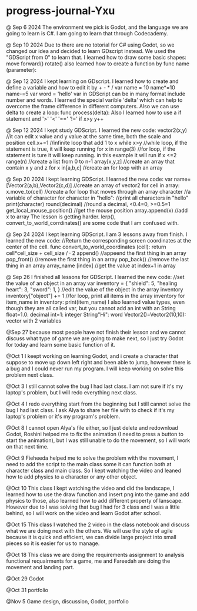 # progress-journal-Yxu

@ Sep 6 2024
The environment we pick is Godot, and the language we are going to learn is C#. I am going to learn that through Codecademy. 


@ Sep 10 2024
Due to there are no totorial for C# using Godot, so we changed our idea and decided to learn GDscript instead. We used the "GDScript from 0" to learn that. 
I learned how to draw some basic shapes: 
  move forward()
  rotate()
also learned how to create a function by
  func name (parameter):


@ Sep 12 2024
I kept learning on GDscript. I learned how to create and define a variable and how to edit it by + - * /
  var name = 10
  name*=10
  name-=5
  var word = 'hello'
var in GDScript can be in many format include number and words. 
I learned the special varible 'delta' which can help to overcome the frame difference in different computers. Also we can use delta to create a loop: 
  func process(delta):
Also I learned how to use a if statement and '>' '<' '==' '!='
  if x>y
    y++


@ Sep 12 2024
I kept study GDScript. I learned the new code: 
  vector2(x,y)  //it can edit x value and y value at the same time, both the scale and position
  cell.x+=1  //infinite loop that add 1 to x
  while x>y  //while loop, if the statement is true, it will keep running
  for x in range(3)  //for loop, if the statement is ture it will keep running. in this example it will run if x <=2
  range(n)  //create a list from 0 to n-1
  array[x,y,z]  //create an array that contain x y and z
  for x in[a,b,c]  //create an for loop with an array


@ Sep 20 2024
I kept learning GDScript. I learned the new code:
  var name=[Vector2(a,b),Vector2(c,d)]  //create an array of vector2
  for cell in array:
    x.move_to(cell)  //create a for loop that moves through an array
  character  //a variable of character
  for character in "hello": //print all characters in "hello"
    print(character)
  round(decimal) //round a decimal, <0.4=0, >=0.5=1
  get_local_mouse_position()  //get the mouse position
  array.append(x)  //add x to array
The lesson is getting harder. lerp(), convert_to_world_corrdinates() are some code that I am confused with. 

@ Sep 24 2024
I kept learning GDScript. I am 3 lessons away from finish. I learned the new code:
  //Return the corresponding screen coordinates at the center of the cell.
  func convert_to_world_coordinates (cell):
    return cell*cell_size + cell_size / · 2
  append()  //appeend the first thing in an array
  pop_front()  //remove the first thing in an array
  pop_back() //remove the last thing in an array
  array_name [index] //get the value at index+1 in array 

@ Sep 26
I finished all lessons for GDScript. I learned the new code:
  //set the value of an object in an array
  var inventory = 
  {
    "shield": 5,
    "healing heart": 3,
    "sword": 1,
  }
  //edit the value of the object in the array inventory
  inventory["object"] += 1
  //for loop, print all items in the array inventory
  for item_name in inventory:
    print(item_name)
I also learned value types, even though they are all called var, but you cannot add an int with an String
  float=1.0: decimal
  int=1: integer
  String"Hi": word
  Vector2()=Vector2(10,10): vector with 2 variables

@Sep 27
because most people have not finish their lesson and we cannot discuss what type of game we are going to make next, so I just try Godot for today and learn some basic function of it. 

@Oct 1
I keept working on learning Godot, and i create a character that suppose to move up down left right and been able to jump, however there is a bug and I could never run my program. I will keep working on solve this problem next class. 

@Oct 3
I still cannot solve the bug I had last class. I am not sure if it's my laptop's problem, but I will redo everything next class. 

@Oct 4
I redo everything start from the beginning but I still cannot solve the bug I had last class. I ask Alya to share her file with to check if it's my laptop's problem or it's my program's problem. 

@Oct 8
I cannot open Alya's file either, so I just delete and redownload Godot, Roshini helped me to fix the animation (I need to press a button to start the animation), but I was still unable to do the movement, so I will work on that next time. 

@Oct 9
Fieheeda helped me to solve the problem with the movement, I need to add the script to the main class some it can function both at character class and main class. So I kept watching the video and leaned how to add physics to a character or any other object. 

@Oct 10
This class I kept watching the video and did the landscape, I learned how to use the draw function and insert png into the game and add physics to those, also learned how to add different property of lanscape. However due to I was solving that bug I had for 3 class and I was a little behind, so I will work on the video and learn Godot after school. 

@Oct 15
This class I watched the 2 video in the class notebook and discuss what we are doing next with the others. We will use the style of agile because it is quick and efficient, we can divide large project into small pieces so it is easier for us to manage.  

@Oct 18
This class we are doing the requirements assignment to analysis functional requairments for a game, me and Fareedah are doing the movement and landing part. 

@Oct 29
Godot

@Oct 31
portfolio

@Nov 5
Game design, discussion, Godot, portfolio
